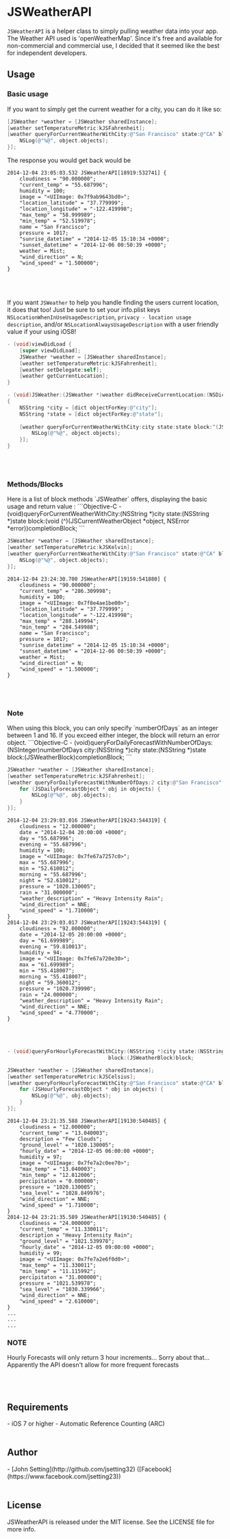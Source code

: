 JSWeatherAPI
============

`JSWeatherAPI` is a helper class to simply pulling weather data into your app.
The Weather API used is 'openWeatherMap'. Since it's free and available for non-commercial and commercial use, I decided that it seemed like the best for independent developers.

<h2>Usage</h2>

<h3>Basic usage</h3>

If you want to simply get the current weather for a city, you can do it like so:
```Objective-C
[JSWeather *weather = [JSWeather sharedInstance];
[weather setTemperatureMetric:kJSFahrenheit];
[weather queryForCurrentWeatherWithCity:@"San Francisco" state:@"CA" block:^(JSCurrentWeatherObject *object, NSError *error) {
    NSLog(@"%@", object.objects);
}];
```
The response you would get back would be

```
2014-12-04 23:05:03.532 JSWeatherAPI[18919:532741] {
    cloudiness = "90.000000";
    "current_temp" = "55.687996";
    humidity = 100;
    image = "<UIImage: 0x7f9ab9643bd0>";
    "location_latitude" = "37.779999";
    "location_longitude" = "-122.419998";
    "max_temp" = "58.999989";
    "min_temp" = "52.519978";
    name = "San Francisco";
    pressure = 1017;
    "sunrise_datetime" = "2014-12-05 15:10:34 +0000";
    "sunset_datetime" = "2014-12-06 00:50:39 +0000";
    weather = Mist;
    "wind_direction" = N;
    "wind_speed" = "1.500000";
}
```

<br><br>


If you want `JSWeather` to help you handle finding the users current location, it does that too! Just be sure to set your info.plist keys `NSLocationWhenInUseUsageDescription`, `privacy - location usage description`, and/or 
 `NSLocationAlwaysUsageDescription` with a user friendly value if your using iOS8!
```Objective-C
- (void)viewDidLoad {
    [super viewDidLoad];
    JSWeather *weather = [JSWeather sharedInstance];
    [weather setTemperatureMetric:kJSFahrenheit];
    [weather setDelegate:self];
    [weather getCurrentLocation];
}

- (void)JSWeather:(JSWeather *)weather didReceiveCurrentLocation:(NSDictionary *)dict
{
    NSString *city = [dict objectForKey:@"city"];
    NSString *state = [dict objectForKey:@"state"];
    
    [weather queryForCurrentWeatherWithCity:city state:state block:^(JSCurrentWeatherObject *object, NSError *error) {
        NSLog(@"%@", object.objects);
    }];
}
```


<br><br>
<h3>Methods/Blocks</h3>
Here is a list of block methods `JSWeather` offers, displaying the basic usage and return value :
```Objective-C
- (void)queryForCurrentWeatherWithCity:(NSString *)city state:(NSString *)state
                                 block:(void (^)(JSCurrentWeatherObject *object, NSError *error))completionBlock;
```

```Objective-C
JSWeather *weather = [JSWeather sharedInstance];
[weather setTemperatureMetric:kJSKelvin];
[weather queryForCurrentWeatherWithCity:@"San Francisco" state:@"CA" block:^(JSCurrentWeatherObject *object, NSError *error) {
    NSLog(@"%@", object.objects);
}];
```

```
2014-12-04 23:24:30.700 JSWeatherAPI[19159:541880] {
    cloudiness = "90.000000";
    "current_temp" = "286.309998";
    humidity = 100;
    image = "<UIImage: 0x7f8e4ae1be00>";
    "location_latitude" = "37.779999";
    "location_longitude" = "-122.419998";
    "max_temp" = "288.149994";
    "min_temp" = "284.549988";
    name = "San Francisco";
    pressure = 1017;
    "sunrise_datetime" = "2014-12-05 15:10:34 +0000";
    "sunset_datetime" = "2014-12-06 00:50:39 +0000";
    weather = Mist;
    "wind_direction" = N;
    "wind_speed" = "1.500000";
}
```


<br><br>
<h3>Note</h3>
When using this block, you can only specify `numberOfDays` as an integer between 1 and 16. If you exceed either integer, the block will return an error object.
```Objective-C
- (void)queryForDailyForecastWithNumberOfDays:(NSInteger)numberOfDays city:(NSString *)city state:(NSString *)state
                        block:(JSWeatherBlock)completionBlock;
```

```Objective-C
JSWeather *weather = [JSWeather sharedInstance];
[weather setTemperatureMetric:kJSFahrenheit];
[weather queryForDailyForecastWithNumberOfDays:2 city:@"San Francisco" state:@"CA" block:^(NSArray *objects, NSError *error) {
    for (JSDailyForecastObject * obj in objects) {
        NSLog(@"%@", obj.objects);
    }
}];
```
```
2014-12-04 23:29:03.016 JSWeatherAPI[19243:544319] {
    cloudiness = "12.000000";
    date = "2014-12-04 20:00:00 +0000";
    day = "55.687996";
    evening = "55.687996";
    humidity = 100;
    image = "<UIImage: 0x7fe67a7257c0>";
    max = "55.687996";
    min = "52.610012";
    morning = "55.687996";
    night = "52.610012";
    pressure = "1020.130005";
    rain = "31.000000";
    "weather_description" = "Heavy Intensity Rain";
    "wind_direction" = NNE;
    "wind_speed" = "1.710000";
}
2014-12-04 23:29:03.017 JSWeatherAPI[19243:544319] {
    cloudiness = "92.000000";
    date = "2014-12-05 20:00:00 +0000";
    day = "61.699989";
    evening = "59.810013";
    humidity = 94;
    image = "<UIImage: 0x7fe67a720e30>";
    max = "61.699989";
    min = "55.418007";
    morning = "55.418007";
    night = "59.360012";
    pressure = "1020.739990";
    rain = "24.000000";
    "weather_description" = "Heavy Intensity Rain";
    "wind_direction" = NNE;
    "wind_speed" = "4.770000";
}
```

<br><br>
```Objective-C
- (void)queryForHourlyForecastWithCity:(NSString *)city state:(NSString *)state
                                 block:(JSWeatherBlock)block;
```

```Objective-C
JSWeather *weather = [JSWeather sharedInstance];
[weather setTemperatureMetric:kJSCelsius];
[weather queryForHourlyForecastWithCity:@"San Francisco" state:@"CA" block:^(NSArray *objects, NSError *error) {
    for (JSHourlyForecastObject * obj in objects) {
        NSLog(@"%@", obj.objects);
    }
}];
```

```
2014-12-04 23:21:35.588 JSWeatherAPI[19130:540485] {
    cloudiness = "12.000000";
    "current_temp" = "13.040003";
    description = "Few Clouds";
    "ground_level" = "1020.130005";
    "hourly_date" = "2014-12-05 06:00:00 +0000";
    humidity = 97;
    image = "<UIImage: 0x7fe7a2c0ee70>";
    "max_temp" = "13.040003";
    "min_temp" = "12.812006";
    percipitaton = "0.000000";
    pressure = "1020.130005";
    "sea_level" = "1028.849976";
    "wind_direction" = NNE;
    "wind_speed" = "1.710000";
}
2014-12-04 23:21:35.589 JSWeatherAPI[19130:540485] {
    cloudiness = "24.000000";
    "current_temp" = "11.330011";
    description = "Heavy Intensity Rain";
    "ground_level" = "1021.539978";
    "hourly_date" = "2014-12-05 09:00:00 +0000";
    humidity = 99;
    image = "<UIImage: 0x7fe7a2e6f0d0>";
    "max_temp" = "11.330011";
    "min_temp" = "11.115992";
    percipitaton = "31.000000";
    pressure = "1021.539978";
    "sea_level" = "1030.339966";
    "wind_direction" = NNE;
    "wind_speed" = "2.610000";
}
...
...
...
```


<h3>NOTE</h3>
Hourly Forecasts will only return 3 hour increments... Sorry about that... Apparently the API doesn't allow for more frequent forecasts

<br><br>
<h2>Requirements</h2>
- iOS 7 or higher
- Automatic Reference Counting (ARC)
<br><br>

<h2>Author</h2>
- [John Setting](http://github.com/jsetting32) ([Facebook](https://www.facebook.com/jsetting23))
<br><br>

<h2>License</h2>
JSWeatherAPI is released under the MIT license. See the LICENSE file for more info.
